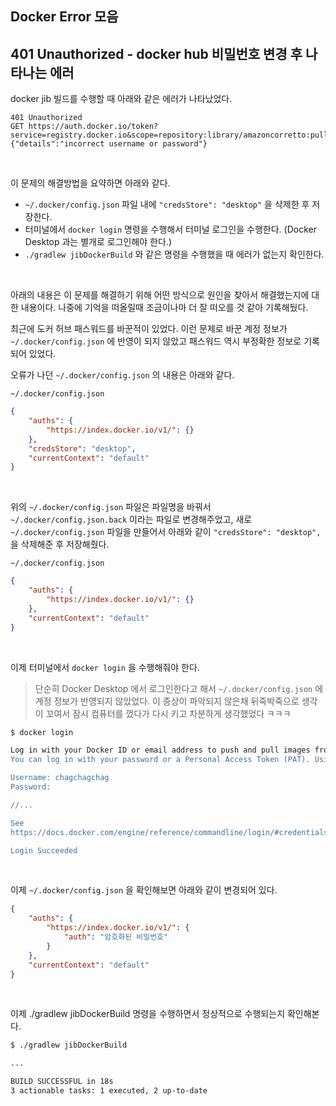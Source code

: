## Docker Error 모음

## 401 Unauthorized - docker hub 비밀번호 변경 후 나타나는 에러

docker jib 빌드를 수행할 때 아래와 같은 에러가 나타났었다.

```plain
401 Unauthorized 
GET https://auth.docker.io/token?service=registry.docker.io&scope=repository:library/amazoncorretto:pull {"details":"incorrect username or password"}
```

<br>



이 문제의 해결방법을 요약하면 아래와 같다.

-  `~/.docker/config.json` 파일 내에 `"credsStore": "desktop"` 을 삭제한 후 저장한다.
- 터미널에서 `docker login` 명령을 수행해서 터미널 로그인을 수행한다. (Docker Desktop 과는 별개로 로그인해야 한다.)
- `./gradlew jibDockerBuild` 와 같은 명령을 수행했을 때 에러가 없는지 확인한다.

<br>



아래의 내용은 이 문제를 해결하기 위해 어떤 방식으로 원인을 찾아서 해결했는지에 대한 내용이다. 나중에 기억을  떠올릴때 조금이나마 더 잘 떠오를 것 같아 기록해뒀다.<br>

최근에 도커 허브 패스워드를 바꾼적이 있었다. 이런 문제로 바꾼 계정 정보가 `~/.docker/config.json` 에 반영이 되지 않았고 패스워드 역시 부정확한 정보로 기록되어 있었다.<br>

오류가 나던 `~/.docker/config.json` 의 내용은 아래와 같다.

 `~/.docker/config.json`

```json
{
	"auths": {
		"https://index.docker.io/v1/": {}
	},
	"credsStore": "desktop",
	"currentContext": "default"
}
```

<br>



위의  `~/.docker/config.json` 파일은 파일명을 바꿔서  `~/.docker/config.json.back` 이라는 파일로 변경해주었고, 새로  `~/.docker/config.json` 파일을 만들어서 아래와 같이 `"credsStore": "desktop",` 을 삭제해준 후 저장해줬다.

 `~/.docker/config.json`

```json
{
	"auths": {
		"https://index.docker.io/v1/": {}
	},
	"currentContext": "default"
}
```

<br>



이제 터미널에서 `docker login` 을 수행해줘야 한다. 

> 단순히 Docker Desktop 에서 로그인한다고 해서 `~/.docker/config.json` 에 계정 정보가 반영되지 않았었다. 이 증상이 파악되지 않은채 뒤죽박죽으로 생각이 꼬여서 잠시 컴퓨터를 껐다가 다시 키고 차분하게 생각했었다 ㅋㅋㅋ<br>

```bash
$ docker login

Log in with your Docker ID or email address to push and pull images from Docker Hub. If you don't have a Docker ID, head over to https://hub.docker.com/ to create one.
You can log in with your password or a Personal Access Token (PAT). Using a limited-scope PAT grants better security and is required for organizations using SSO. Learn more at https://docs.docker.com/go/access-tokens/

Username: chagchagchag
Password:

//...

See
https://docs.docker.com/engine/reference/commandline/login/#credentials-store

Login Succeeded
```

<br>



이제 `~/.docker/config.json` 을 확인해보면 아래와 같이 변경되어 있다.

```json
{
	"auths": {
		"https://index.docker.io/v1/": {
			"auth": "암호화된 비밀번호"
		}
	},
	"currentContext": "default"
}
```

<br>



이제 ./gradlew jibDockerBuild 명령을 수행하면서 정상적으로 수행되는지 확인해본다.

```bash
$ ./gradlew jibDockerBuild

...

BUILD SUCCESSFUL in 18s
3 actionable tasks: 1 executed, 2 up-to-date
```





